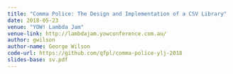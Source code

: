 ```yaml
---
title: "Comma Police: The Design and Implementation of a CSV Library"
date: 2018-05-23
venue: "YOW! Lambda Jam"
venue-link: http://lambdajam.yowconference.com.au/
author: gwilson
author-name: George Wilson
code-url: https://github.com/qfpl/comma-police-ylj-2018
slides-base: sv.pdf
---
```

